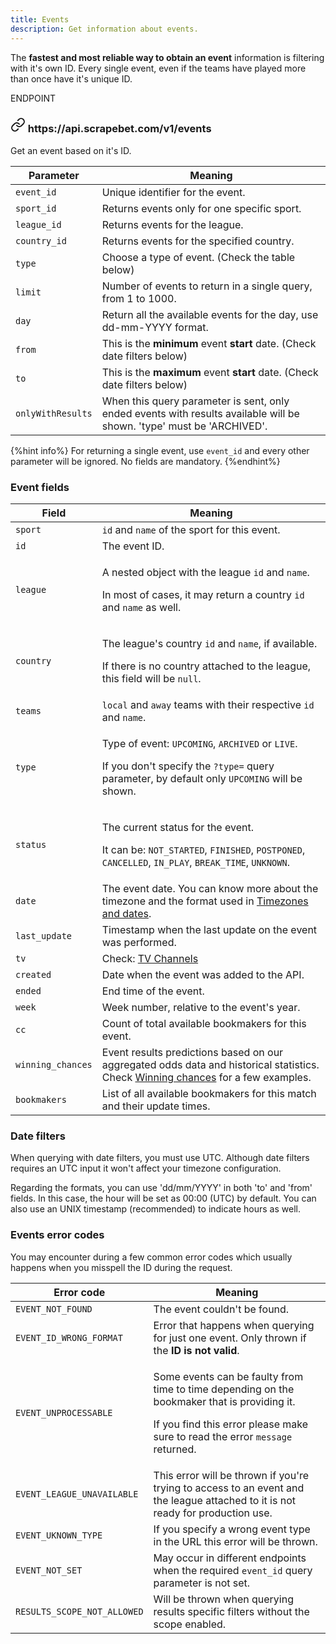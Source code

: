 ```yaml
---
title: Events
description: Get information about events.
---
```


The **fastest and most reliable way to obtain an event** information is filtering with it's own ID. Every single event, even if the teams have played more than once have it's unique ID.


<div class="card endpoint">
  <span class="ribbon"><span>ENDPOINT</span></span>
  <div class="card-body">
    <h3><svg xmlns="http://www.w3.org/2000/svg" width="24" height="24" viewBox="0 0 24 24" fill="none" stroke="currentColor" stroke-width="2" stroke-linecap="round" stroke-linejoin="round" class="feather feather-link"><path d="M10 13a5 5 0 0 0 7.54.54l3-3a5 5 0 0 0-7.07-7.07l-1.72 1.71"></path><path d="M14 11a5 5 0 0 0-7.54-.54l-3 3a5 5 0 0 0 7.07 7.07l1.71-1.71"></path></svg> https://api.scrapebet.com/v1/events</h3>
    <div class="desc lead">Get an event based on it's ID.</div>
    
| Parameter         | Meaning                                                                                                                                                                                                                                |
| ------------- | -------------------------------------------------------------------------------------------------------------------------------------------------------------------------------------------------------------------------------------- |
| `event_id`       | Unique identifier for the event. |    
| `sport_id`       | Returns events only for one specific sport.                                                                                                                           |   
| `league_id`       | Returns events for the league.                                                                                                                           |            
| `country_id`       | Returns events for the specified country.                                                                                                                          |                 
| `type`  | Choose a type of event. (Check the table below) |
| `limit`  | Number of events to return in a single query, from 1 to 1000. |
| `day`  | Return all the available events for the day, use dd-mm-YYYY format. |
| `from`  | This is the **minimum** event **start** date. (Check date filters below) |
| `to`  | This is the **maximum** event **start** date. (Check date filters below) |
| `onlyWithResults`  | When this query parameter is sent, only ended events with results available will be shown. 'type' must be 'ARCHIVED'. |
  </div>
</div>

{%hint info%}
For returning a single event, use `event_id` and every other parameter will be ignored. No fields are mandatory.
{%endhint%}

### Event fields

| Field         | Meaning                                                                                                                                                                                                                                |
| ------------- | -------------------------------------------------------------------------------------------------------------------------------------------------------------------------------------------------------------------------------------- |
| `sport`       | `id` and `name` of the sport for this event. |
| `id`          | The event ID.                                                                                                                                                                                                                          |
| `league`      | <p>A nested object with the league <code>id</code> and <code>name</code>.</p><p></p><p>In most of cases, it may return a country <code>id</code> and <code>name</code> as well.</p>                                                    |
| `country`     | <p>The league's country <code>id</code> and <code>name</code>, if available.</p><p></p><p>If there is no country attached to the league, this field will be <code>null</code>.</p>                                                     |
| `teams`       | `local` and `away` teams with their respective `id` and `name`.                                                                                                                                                                        |
| `type`        | <p>Type of event: <code>UPCOMING</code>, <code>ARCHIVED</code> or <code>LIVE</code>. </p><p></p><p>If you don't specify the <code>?type=</code> query parameter, by default only <code>UPCOMING</code> will be shown.</p>              |
| `status`      | <p>The current status for the event. </p><p></p><p>It can be: <code>NOT_STARTED</code>, <code>FINISHED</code>, <code>POSTPONED</code>, <code>CANCELLED</code>, <code>IN_PLAY</code>, <code>BREAK_TIME</code>, <code>UNKNOWN</code>.</p> |
| `date`        | The event date. You can know more about the timezone and the format used in [Timezones and dates](/references/timezones-and-dates "mention"). |
| `last_update` | Timestamp when the last update on the event was performed.                                                                                                                                                                             |
| `tv`          | Check: [TV Channels](/the-basics/events/tv-channels "mention") |
| `created`     | Date when the event was added to the API. |
| `ended`       | End time of the event. |
| `week` | Week number, relative to the event's year. |
| `cc`          | Count of total available bookmakers for this event.                                                                                                                                                                                    |
| `winning_chances` | Event results predictions based on our aggregated odds data and historical statistics. Check [Winning chances](/the-basics/events/winning-chances "mention") for a few examples. |
| `bookmakers`  | List of all available bookmakers for this match and their update times.                                                                                                                                                                |

### Date filters
When querying with date filters, you must use UTC. Although date filters requires an UTC input it won't affect your timezone configuration.

Regarding the formats, you can use 'dd/mm/YYYY' in both 'to' and 'from' fields. In this case, the hour will be set as 00:00 (UTC) by default. You can also use an UNIX timestamp (recommended) to indicate hours as well.

### Events error codes

You may encounter during a few common error codes which usually happens when you misspell the ID during the request.

| Error code                 | Meaning                                                                                                                                                                                                     |
| -------------------------- | ----------------------------------------------------------------------------------------------------------------------------------------------------------------------------------------------------------- |
| `EVENT_NOT_FOUND`          | The event couldn't be found.                                                                                                                                                                                |
| `EVENT_ID_WRONG_FORMAT`    | Error that happens when querying for just one event. Only thrown if the **ID is not valid**.                                                                                                                |
| `EVENT_UNPROCESSABLE`      | <p>Some events can be faulty from time to time depending on the bookmaker that is providing it. </p><p></p><p>If you find this error please make sure to read the error <code>message</code> returned. </p> |
| `EVENT_LEAGUE_UNAVAILABLE` | This error will be thrown if you're trying to access to an event and the league attached to it is not ready for production use.                                                                             |
| `EVENT_UKNOWN_TYPE`        | If you specify a wrong event type in the URL this error will be thrown. |
| `EVENT_NOT_SET`        | May occur in different endpoints when the required `event_id` query parameter is not set. |
| `RESULTS_SCOPE_NOT_ALLOWED` | Will be thrown when querying results specific filters without the scope enabled. |
